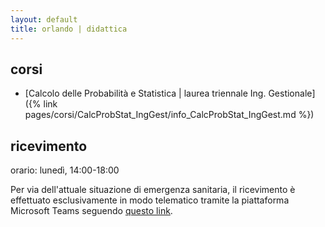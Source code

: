 ```yaml
---
layout: default
title: orlando | didattica
---
```

 
## corsi

- [Calcolo delle Probabilità e Statistica \| laurea triennale Ing. Gestionale]({% link pages/corsi/CalcProbStat_IngGest/info_CalcProbStat_IngGest.md %}) 


## ricevimento

orario: lunedì, 14:00-18:00

Per via dell'attuale situazione di emergenza sanitaria, il ricevimento è effettuato esclusivamente in modo telematico tramite la piattaforma Microsoft Teams seguendo [questo  link](https://politecnicobari.sharepoint.com/sites/RicevimentoStudenti/Lists/Link%20Ricevimento/DispForm.aspx?ID=196&e=zB5zkq).
